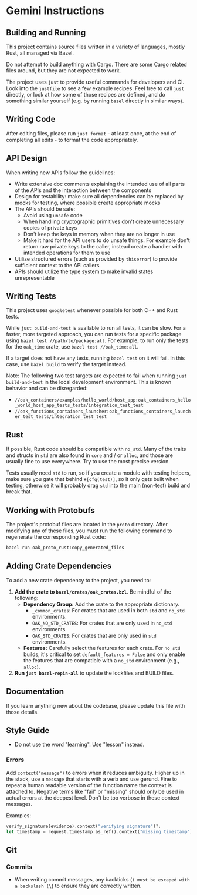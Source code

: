 # Gemini Instructions

## Building and Running

This project contains source files written in a variety of languages, mostly
Rust, all managed via Bazel.

Do not attempt to build anything with Cargo. There are some Cargo related files
around, but they are not expected to work.

The project uses `just` to provide useful commands for developers and CI. Look
into the `justfile` to see a few example recipes. Feel free to call `just`
directly, or look at how some of those recipes are defined, and do something
similar yourself (e.g. by running `bazel` directly in similar ways).

## Writing Code

After editing files, please run `just format` - at least once, at the end of
completing all edits - to format the code appropriately.

## API Design

When writing new APIs follow the guidelines:

- Write extensive doc comments explaining the intended use of all parts of the
  APIs and the interaction between the components
- Design for testability: make sure all dependencies can be replaced by mocks
  for testing, where possible create appropriate mocks
- The APIs should be safe:
  - Avoid using `unsafe` code
  - When handling cryptographic primitives don't create unnecessary copies of
    private keys
  - Don't keep the keys in memory when they are no longer in use
  - Make it hard for the API users to do unsafe things. For example don't return
    raw private keys to the caller, instead create a handler with intended
    operations for them to use
- Utilize structured errors (such as provided by `thiserror`) to provide
  sufficient context to the API callers
- APIs should utilize the type system to make invalid states unrepresentable

## Writing Tests

This project uses `googletest` whenever possible for both C++ and Rust tests.

While `just build-and-test` is available to run all tests, it can be slow. For a
faster, more targeted approach, you can run tests for a specific package using
`bazel test //path/to/package:all`. For example, to run only the tests for the
`oak_time` crate, use `bazel test //oak_time:all`.

If a target does not have any tests, running `bazel test` on it will fail. In
this case, use `bazel build` to verify the target instead.

Note: The following two test targets are expected to fail when running
`just build-and-test` in the local development environment. This is known
behavior and can be disregarded:

- `//oak_containers/examples/hello_world/host_app:oak_containers_hello_world_host_app_tests_tests/integration_test_test`
- `//oak_functions_containers_launcher:oak_functions_containers_launcher_test_tests/integration_test_test`

## Rust

If possible, Rust code should be compatible with `no_std`. Many of the traits
and structs in `std` are also found in `core` and / or `alloc`, and those are
usually fine to use everywhere. Try to use the most precise version.

Tests usually need `std` to run, so if you create a module with testing helpers,
make sure you gate that behind `#[cfg(test)]`, so it only gets built when
testing, otherwise it will probably drag `std` into the main (non-test) build
and break that.

## Working with Protobufs

The project's protobuf files are located in the `proto` directory. After
modifying any of these files, you must run the following command to regenerate
the corresponding Rust code:

```bash
bazel run oak_proto_rust:copy_generated_files
```

## Adding Crate Dependencies

To add a new crate dependency to the project, you need to:

1. **Add the crate to `bazel/crates/oak_crates.bzl`**. Be mindful of the
   following:
   - **Dependency Group:** Add the crate to the appropriate dictionary.
     - `_common_crates`: For crates that are used in both `std` and `no_std`
       environments.
     - `OAK_NO_STD_CRATES`: For crates that are only used in `no_std`
       environments.
     - `OAK_STD_CRATES`: For crates that are only used in `std` environments.
   - **Features:** Carefully select the features for each crate. For `no_std`
     builds, it's critical to set `default_features = False` and only enable the
     features that are compatible with a `no_std` environment (e.g., `alloc`).
2. **Run `just bazel-repin-all`** to update the lockfiles and BUILD files.

## Documentation

If you learn anything new about the codebase, please update this file with those
details.

## Style Guide

- Do not use the word "learning". Use "lesson" instead.

### Errors

Add `context("message")` to errors when it reduces ambiguity. Higher up in the
stack, use a `message` that starts with a verb and use gerund. Fine to repeat a
human readable version of the function name the context is attached to. Negative
terms like "fail" or "missing" should only be used in actual errors at the
deepest level. Don't be too verbose in these context messages.

Examples:

```rust
verify_signature(evidence).context("verifying signature")?;
let timestamp = request.timestamp.as_ref().context("missing timestamp")?;
```

## Git

### Commits

- When writing commit messages, any backticks
  (`) must be escaped with a backslash (\`) to ensure they are correctly
  written.
